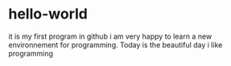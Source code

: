 # hello-world
it is my first program in github i am very happy to learn a new environnement for programming.
Today is the beautiful day i like programming 
